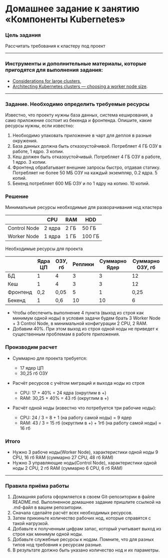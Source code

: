 # Домашнее задание к занятию «Компоненты Kubernetes»

### Цель задания

Рассчитать требования к кластеру под проект

------

### Инструменты и дополнительные материалы, которые пригодятся для выполнения задания:

- [Considerations for large clusters](https://kubernetes.io/docs/setup/best-practices/cluster-large/),
- [Architecting Kubernetes clusters — choosing a worker node size](https://learnk8s.io/kubernetes-node-size).

------

### Задание. Необходимо определить требуемые ресурсы
Известно, что проекту нужны база данных, система кеширования, а само приложение состоит из бекенда и фронтенда. Опишите, какие ресурсы нужны, если известно:

1. Необходимо упаковать приложение в чарт для деплоя в разные окружения. 
2. База данных должна быть отказоустойчивой. Потребляет 4 ГБ ОЗУ в работе, 1 ядро. 3 копии. 
3. Кеш должен быть отказоустойчивый. Потребляет 4 ГБ ОЗУ в работе, 1 ядро. 3 копии. 
4. Фронтенд обрабатывает внешние запросы быстро, отдавая статику. Потребляет не более 50 МБ ОЗУ на каждый экземпляр, 0.2 ядра. 5 копий. 
5. Бекенд потребляет 600 МБ ОЗУ и по 1 ядру на копию. 10 копий.

### Решение

Минимальные ресурсы необходимые для разворачивания нод кластера

|              | CPU       | RAM      | HDD     |
|--------------| --------- | -------- | ------- |
| Control Node |   2 ядра  |     2 ГБ | 50 ГБ   |
| Worker Node  |   1 ядра  |     1 ГБ | 100 ГБ  |

Необходимые ресурсы для проекта

|          | Ядра ЦП | ОЗУ, гб | Реплики | Суммарно Ядер | Суммарно ОЗУ, гб |
|----------|---------|---------|---------|---------------|------------------|
| БД       | 1       | 4       | 3       | 3             | 12               |
| Кеш      | 1       | 4       | 3       | 3             | 12               |
| Фронтенд | 0,2     | 0,05    | 5       | 1             | 0,25             |
| Бекенд   | 1       | 0,6     | 10      | 10            | 6                |


- Чтобы обеспечить выполнение 4 пункта (выход из строя как минимум одной ноды) в условия задачи будем брать 3 Worker Node + 3 Control Node, в минимальной конфигурации 2 CPU, 2 RAM.
- Добавим 40%. При этом выход из строя одной ноды не приведет к существенным проблемам в работе приложения.

### Производим расчет

- Суммарно для проекта требуется:
  - 17 ядер ЦП
  - 30,25 гб ОЗУ

- Расчёт ресурсов с учётом миграций и выхода ноды из строя
  - CPU: 17 + 40% = 24 ядра (округлим в +)
  - RAM: 30,25 + 40% = 43 гб (округлим в +)

- Расчёт одной ноды (известно что потребуется три рабочие ноды):
  - CPU: 24 / 3 = 8 + 1 (на работу самой ноды) = 9 ядер 
  - RAM: 43 / 3 = 15 гб (округлим в +) + 1гб (на работу самой ноды) = 16 гб

### Итого
 - Нужно 3 рабоче ноды(Worker Node), характеристики одной ноды 9 CPU, 16 гб RAM (суммарно 27 CPU, 48 гб RAM)
 - Нужно 3 управляющие ноды(Control Node), характеристики одной ноды 2 CPU, 2 гб RAM (суммарно 6 CPU, 6 гб RAM)


----

### Правила приёма работы

1. Домашняя работа оформляется в своем Git-репозитории в файле README.md. Выполненное домашнее задание пришлите ссылкой на .md-файл в вашем репозитории.
2. Сначала сделайте расчёт всех необходимых ресурсов.
3. Затем прикиньте количество рабочих нод, которые справятся с такой нагрузкой.
4. Добавьте к полученным цифрам запас, который учитывает выход из строя как минимум одной ноды. 
5. Добавьте служебные ресурсы к нодам. Помните, что для разных типов нод требовния к ресурсам разные. 
6. В результате должно быть указано количество нод и их параметры.
